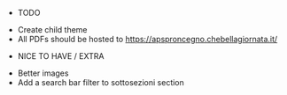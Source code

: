 + TODO
- Create child theme
- All PDFs should be hosted to https://apsproncegno.chebellagiornata.it/

+ NICE TO HAVE / EXTRA
- Better images
- Add a search bar filter to sottosezioni section

